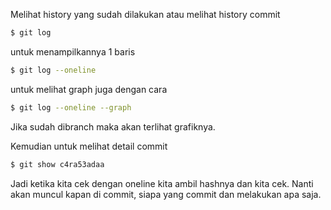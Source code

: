 Melihat history yang sudah dilakukan atau melihat history commit
```BASH
$ git log
```
untuk menampilkannya 1 baris
```BASH
$ git log --oneline
```
untuk melihat graph juga dengan cara
```BASH
$ git log --oneline --graph
```
Jika sudah dibranch maka akan terlihat grafiknya.

Kemudian untuk melihat detail commit
```BASH
$ git show c4ra53adaa
```
Jadi ketika kita cek dengan oneline kita ambil hashnya dan kita cek. Nanti akan muncul kapan di commit, siapa yang commit dan melakukan apa saja.

